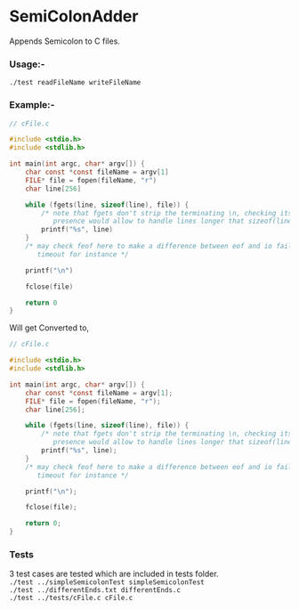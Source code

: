 # SemiColonAdder
Appends Semicolon to C files.


### Usage:- 
```
./test readFileName writeFileName
```

### Example:-
```C
// cFile.c

#include <stdio.h>
#include <stdlib.h>

int main(int argc, char* argv[]) {
    char const *const fileName = argv[1]
    FILE* file = fopen(fileName, "r") 
    char line[256]

    while (fgets(line, sizeof(line), file)) {
        /* note that fgets don't strip the terminating \n, checking its
           presence would allow to handle lines longer that sizeof(line) */
        printf("%s", line)
    }
    /* may check feof here to make a difference between eof and io failure -- network
       timeout for instance */

    printf("\n")

    fclose(file)

    return 0
}
```
Will get Converted to,
```C
// cFile.c

#include <stdio.h>
#include <stdlib.h>

int main(int argc, char* argv[]) {
    char const *const fileName = argv[1];
    FILE* file = fopen(fileName, "r");
    char line[256];

    while (fgets(line, sizeof(line), file)) {
        /* note that fgets don't strip the terminating \n, checking its
           presence would allow to handle lines longer that sizeof(line) */
        printf("%s", line);
    }
    /* may check feof here to make a difference between eof and io failure -- network
       timeout for instance */

    printf("\n");

    fclose(file);

    return 0;
}
```
### Tests
3 test cases are tested which are included in tests folder. <br />
`./test ../simpleSemicolonTest simpleSemicolonTest` <br />
`./test ../differentEnds.txt differentEnds.c` <br />
`./test ../tests/cFile.c cFile.c`

